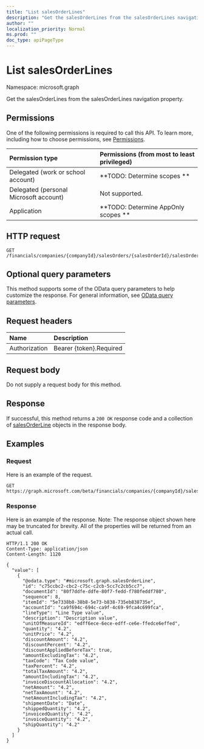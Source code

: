```yaml
---
title: "List salesOrderLines"
description: "Get the salesOrderLines from the salesOrderLines navigation property."
author: ""
localization_priority: Normal
ms.prod: ""
doc_type: apiPageType
---
```


# List salesOrderLines

Namespace: microsoft.graph

Get the salesOrderLines from the salesOrderLines navigation property.

## Permissions
One of the following permissions is required to call this API. To learn more, including how to choose permissions, see [Permissions](/concepts/permissions-reference.md).

|Permission type|Permissions (from most to least privileged)|
|:---|:---|
|Delegated (work or school account)|**TODO: Determine scopes **|
|Delegated (personal Microsoft account)|Not supported.|
|Application|**TODO: Determine AppOnly scopes **|

## HTTP request
<!-- {
  "blockType": "ignored"
}
-->
``` http
GET /financials/companies/{companyId}/salesOrders/{salesOrderId}/salesOrderLines
```

## Optional query parameters
This method supports some of the OData query parameters to help customize the response. For general information, see [OData query parameters](/graph/query-parameters).

## Request headers
|Name|Description|
|:---|:---|
|Authorization|Bearer {token}.Required|

## Request body
Do not supply a request body for this method.

## Response
If successful, this method returns a `200 OK` response code and a collection of [salesOrderLine](../resources/salesorderline.md) objects in the response body.

## Examples

### Request
Here is an example of the request.
<!-- {
  "blockType": "request",
  "name": "get_salesorderline"
}
-->
``` http
GET https://graph.microsoft.com/beta/financials/companies/{companyId}/salesOrders/{salesOrderId}/salesOrderLines
```

### Response
Here is an example of the response. Note: The response object shown here may be truncated for brevity. All of the properties will be returned from an actual call.
<!-- {
  "blockType": "response",
  "truncated": true,
  "@odata.type": "collection(microsoft.graph.salesorderline)"
}
-->
``` http
HTTP/1.1 200 OK
Content-Type: application/json
Content-Length: 1120

{
  "value": [
    {
      "@odata.type": "#microsoft.graph.salesOrderLine",
      "id": "c75ccbc2-cbc2-c75c-c2cb-5cc7c2cb5cc7",
      "documentId": "80f7ddfe-ddfe-80f7-fedd-f780feddf780",
      "sequence": 8,
      "itemId": "5e7338b8-38b8-5e73-b838-735eb838735e",
      "accountId": "ca9f694c-694c-ca9f-4c69-9fca4c699fca",
      "lineType": "Line Type value",
      "description": "Description value",
      "unitOfMeasureId": "edff6ece-6ece-edff-ce6e-ffedce6effed",
      "quantity": "4.2",
      "unitPrice": "4.2",
      "discountAmount": "4.2",
      "discountPercent": "4.2",
      "discountAppliedBeforeTax": true,
      "amountExcludingTax": "4.2",
      "taxCode": "Tax Code value",
      "taxPercent": "4.2",
      "totalTaxAmount": "4.2",
      "amountIncludingTax": "4.2",
      "invoiceDiscountAllocation": "4.2",
      "netAmount": "4.2",
      "netTaxAmount": "4.2",
      "netAmountIncludingTax": "4.2",
      "shipmentDate": "Date",
      "shippedQuantity": "4.2",
      "invoicedQuantity": "4.2",
      "invoiceQuantity": "4.2",
      "shipQuantity": "4.2"
    }
  ]
}
```

